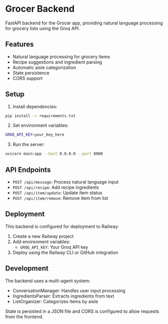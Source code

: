 # Grocer Backend

FastAPI backend for the Grocer app, providing natural language processing for grocery lists using the Groq API.

## Features

- Natural language processing for grocery items
- Recipe suggestions and ingredient parsing
- Automatic aisle categorization
- State persistence
- CORS support

## Setup

1. Install dependencies:
```bash
pip install -r requirements.txt
```

2. Set environment variables:
```bash
GROQ_API_KEY=your_key_here
```

3. Run the server:
```bash
uvicorn main:app --host 0.0.0.0 --port 8000
```

## API Endpoints

- `POST /api/message`: Process natural language input
- `POST /api/recipe`: Add recipe ingredients
- `POST /api/item/update`: Update item status
- `POST /api/item/remove`: Remove item from list

## Deployment

This backend is configured for deployment to Railway:

1. Create a new Railway project
2. Add environment variables:
   - `GROQ_API_KEY`: Your Groq API key
3. Deploy using the Railway CLI or GitHub integration

## Development

The backend uses a multi-agent system:
- ConversationManager: Handles user input processing
- IngredientsParser: Extracts ingredients from text
- ListOrganizer: Categorizes items by aisle

State is persisted in a JSON file and CORS is configured to allow requests from the frontend.
